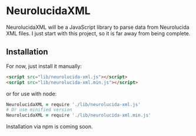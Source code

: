 # NeurolucidaXML

NeurolucidaXML will be a JavaScript library to parse data from Neurolucida XML files. I just start with this project, so it is far away from being complete.

## Installation

For now, just install it manually:
```HTML
<script src="lib/neurolucida-xml.js"></script>
<script src="lib/neurolucida-xml.min.js"></script>
```
or for use with node:
```CoffeeScript
NeurolucidaXML = require './lib/neurolucida-xml.js' 
# Or use minified version
NeurolucidaXML = require './lib/neurolucida-xml.min.js'
```

Installation via npm is coming soon.